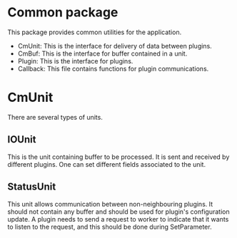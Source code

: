 # Common package

This package provides common utilities for the application.

* CmUnit: This is the interface for delivery of data between plugins.
* CmBuf: This is the interface for buffer contained in a unit.
* Plugin: This is the interface for plugins.
* Callback: This file contains functions for plugin communications.

# CmUnit

There are several types of units.

## IOUnit

This is the unit containing buffer to be processed. It is sent and received by different plugins. One can set different fields associated to the unit.

## StatusUnit

This unit allows communication between non-neighbouring plugins. It should not contain any buffer and should be used for plugin's configuration update. A plugin needs to send a request to worker to indicate that it wants to listen to the request, and this should be done during SetParameter.